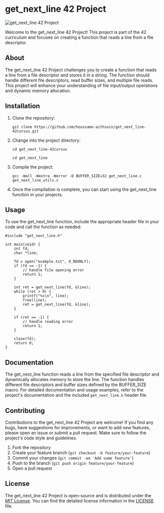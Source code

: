 <!DOCTYPE html>
<html>
<head>
</head>
<body>
  <h1>get_next_line 42 Project</h1>
  
  <img src="https://images.velog.io/images/yamkim/post/635175a4-29ec-4a6c-bb0e-2feb21cbedf6/gnl_overview.png" alt="get_next_line 42 Project">
  
  <p>Welcome to the get_next_line 42 Project! This project is part of the 42 curriculum and focuses on creating a function that reads a line from a file descriptor.</p>

  <h2>About</h2>
  
  <p>The get_next_line 42 Project challenges you to create a function that reads a line from a file descriptor and stores it in a string. The function should handle different file descriptors, read buffer sizes, and multiple file reads. This project will enhance your understanding of file input/output operations and dynamic memory allocation.</p>

  <h2>Installation</h2>
  
  <ol>
    <li>Clone the repository:</li>
    <pre><code>git clone https://github.com/houssame-aithsain/get_next_line-42cursus.git</code></pre>
    <li>Change into the project directory:</li>
    <pre><code>cd get_next_line-42cursus</code></pre>
	  <pre><code>cd get_next_line</code></pre>
    <li>Compile the project:</li>
    <pre><code>gcc -Wall -Wextra -Werror -D BUFFER_SIZE=32 get_next_line.c get_next_line_utils.c</code></pre>
    <li>Once the compilation is complete, you can start using the get_next_line function in your projects.</li>
  </ol>

  <h2>Usage</h2>
  
  <p>To use the get_next_line function, include the appropriate header file in your code and call the function as needed:</p>
  
  <pre><code>#include "get_next_line.h"

int main(void) {
    int fd;
    char *line;

    fd = open("example.txt", O_RDONLY);
    if (fd == -1) {
        // handle file opening error
        return 1;
    }

    int ret = get_next_line(fd, &line);
    while (ret > 0) {
        printf("%s\n", line);
        free(line);
        ret = get_next_line(fd, &line);
    }

    if (ret == -1) {
        // handle reading error
        return 1;
    }

    close(fd);
    return 0;
}</code></pre>

  <h2>Documentation</h2>
  
  <p>The get_next_line function reads a line from the specified file descriptor and dynamically allocates memory to store the line. The function handles different file descriptors and buffer sizes defined by the BUFFER_SIZE macro. For detailed documentation and usage examples, refer to the project's documentation and the included <code>get_next_line.h</code> header file.</p>


  <h2>Contributing</h2>
  
  <p>Contributions to the get_next_line 42 Project are welcome! If you find any bugs, have suggestions for improvements, or want to add new features, please open an issue or submit a pull request. Make sure to follow the project's code style and guidelines.</p>
  
  <ol>
    <li>Fork the repository</li>
    <li>Create your feature branch (<code>git checkout -b feature/your-feature</code>)</li>
    <li>Commit your changes (<code>git commit -am 'Add some feature'</code>)</li>
    <li>Push to the branch (<code>git push origin feature/your-feature</code>)</li>
    <li>Open a pull request</li>
  </ol>

  <h2>License</h2>
  
  <p>The get_next_line 42 Project is open-source and is distributed under the <a href="https://opensource.org/licenses/MIT">MIT License</a>. You can find the detailed license information in the <a href="https://github.com/your-username/get_next_line/blob/main/LICENSE">LICENSE</a> file.</p>
</body>
</html>
